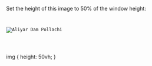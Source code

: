Set the height of this image to 50% of the window height:

<codeblock language="css" type="exercise" testMode="fixedInput">
<code>
<panel language="html">
<img src="aliyar-dam-pollachi.jpg" alt="Aliyar Dam Pollachi">
</panel>
<panel language="css">

</panel>
</code>

<solution>
img {
  height: 50vh;
}
</solution>
</codeblock>
